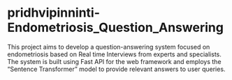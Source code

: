 # pridhvipinninti-Endometriosis_Question_Answering
This project aims to develop a question-answering system focused on endometriosis based on Real time Interviews from experts and specialists. The system is built using Fast API for the web framework and employs the “Sentence Transformer” model to provide relevant answers to user queries. 
